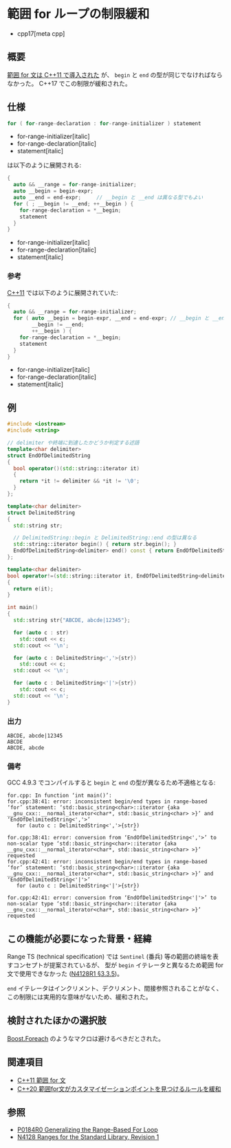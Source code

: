 # 範囲 for ループの制限緩和
* cpp17[meta cpp]

## 概要

[範囲 for 文は C++11 で導入された](/lang/cpp11/range_based_for.md) が、
`begin` と `end` の型が同じでなければならなかった。
C++17 でこの制限が緩和された。

## 仕様

```cpp
for ( for-range-declaration : for-range-initializer ) statement
```
* for-range-initializer[italic]
* for-range-declaration[italic]
* statement[italic]

は以下のように展開される:

```cpp
{
  auto && __range = for-range-initializer;
  auto __begin = begin-expr;
  auto __end = end-expr;     // __begin と __end は異なる型でもよい
  for ( ; __begin != __end; ++__begin ) {
    for-range-declaration = *__begin;
    statement
  }
}
```
* for-range-initializer[italic]
* for-range-declaration[italic]
* statement[italic]

### 参考

[C++11](/lang/cpp11/range_based_for.md) では以下のように展開されていた:
```cpp
{
  auto && __range = for-range-initializer;
  for ( auto __begin = begin-expr, __end = end-expr; // __begin と __end は同じ型でなければならない
        __begin != __end;
        ++__begin ) {
    for-range-declaration = *__begin;
    statement
  }
}
```
* for-range-initializer[italic]
* for-range-declaration[italic]
* statement[italic]


## 例
```cpp example
#include <iostream>
#include <string>

// delimiter や終端に到達したかどうか判定する述語
template<char delimiter>
struct EndOfDelimitedString
{
  bool operator()(std::string::iterator it)
  {
    return *it != delimiter && *it != '\0';
  }
};

template<char delimiter>
struct DelimitedString
{
  std::string str;

  // DelimitedString::begin と DelimitedString::end の型は異なる
  std::string::iterator begin() { return str.begin(); }
  EndOfDelimitedString<delimiter> end() const { return EndOfDelimitedString<delimiter>(); }
};

template<char delimiter>
bool operator!=(std::string::iterator it, EndOfDelimitedString<delimiter> e)
{
  return e(it);
}

int main()
{
  std::string str{"ABCDE, abcde|12345"};

  for (auto c : str)
    std::cout << c;
  std::cout << '\n';

  for (auto c : DelimitedString<','>{str})
    std::cout << c;
  std::cout << '\n';

  for (auto c : DelimitedString<'|'>{str})
    std::cout << c;
  std::cout << '\n';
}
```

### 出力
```
ABCDE, abcde|12345
ABCDE
ABCDE, abcde
```

### 備考

GCC 4.9.3 でコンパイルすると `begin` と `end` の型が異なるため不適格となる:

```
for.cpp: In function ‘int main()’:
for.cpp:38:41: error: inconsistent begin/end types in range-based ‘for’ statement: ‘std::basic_string<char>::iterator {aka __gnu_cxx::__normal_iterator<char*, std::basic_string<char> >}’ and ‘EndOfDelimitedString<','>’
   for (auto c : DelimitedString<','>{str})
                                         ^
for.cpp:38:41: error: conversion from ‘EndOfDelimitedString<','>’ to non-scalar type ‘std::basic_string<char>::iterator {aka __gnu_cxx::__normal_iterator<char*, std::basic_string<char> >}’ requested
for.cpp:42:41: error: inconsistent begin/end types in range-based ‘for’ statement: ‘std::basic_string<char>::iterator {aka __gnu_cxx::__normal_iterator<char*, std::basic_string<char> >}’ and ‘EndOfDelimitedString<'|'>’
   for (auto c : DelimitedString<'|'>{str})
                                         ^
for.cpp:42:41: error: conversion from ‘EndOfDelimitedString<'|'>’ to non-scalar type ‘std::basic_string<char>::iterator {aka __gnu_cxx::__normal_iterator<char*, std::basic_string<char> >}’ requested
```


## この機能が必要になった背景・経緯

Range TS (technical specification) では `Sentinel` (番兵) 等の範囲の終端を表すコンセプトが提案されているが、
型が `begin` イテレータと異なるため範囲 for 文で使用できなかった
([N4128R1 §3.3.5](http://www.open-std.org/jtc1/sc22/wg21/docs/papers/2014/n4128.html#an-iterables-end-may-have-a-different-type-than-its-begin))。

`end` イテレータはインクリメント、デクリメント、間接参照されることがなく、この制限には実用的な意味がないため、緩和された。

## 検討されたほかの選択肢

[Boost.Foreach](http://boost.org/libs/foreach) のようなマクロは避けるべきだとされた。


## 関連項目
- [C++11 範囲 for 文](/lang/cpp11/range_based_for.md)
- [C++20 範囲for文がカスタマイゼーションポイントを見つけるルールを緩和](/lang/cpp20/relaxing_the_range_for_loop_customization_point_finding_rules.md)


## 参照
- [P0184R0 Generalizing the Range-Based For Loop](http://www.open-std.org/jtc1/sc22/wg21/docs/papers/2016/p0184r0.html)
- [N4128 Ranges for the Standard Library, Revision 1](http://www.open-std.org/jtc1/sc22/wg21/docs/papers/2014/n4128.html)
